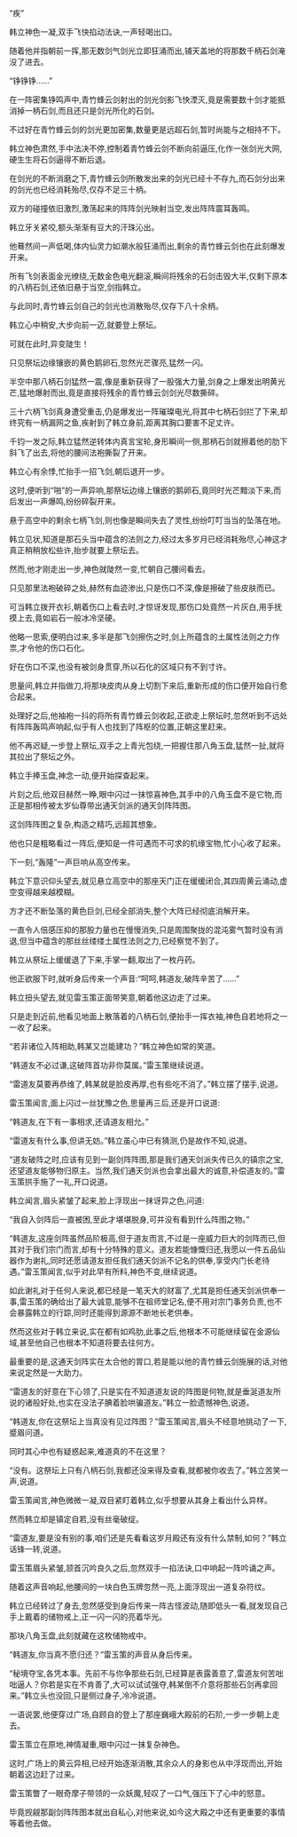 
“疾”

韩立神色一凝,双手飞快掐动法诀,一声轻喝出口。

随着他并指朝前一挥,那无数剑气剑光立即狂涌而出,铺天盖地的将那数千柄石剑淹没了进去。

“铮铮铮……”

在一阵密集铮鸣声中,青竹蜂云剑射出的剑光剑影飞快湮灭,竟是需要数十剑才能抵消掉一柄石剑,而且还只是剑光所化的石剑。

不过好在青竹蜂云剑的剑光更加密集,数量更是远超石剑,暂时尚能与之相持不下。

韩立神色肃然,手中法决不停,控制着青竹蜂云剑不断向前逼压,化作一张剑光大网,硬生生将石剑逼得不断后退。

在剑光的不断消磨之下,青竹蜂云剑所散发出来的剑光已经十不存九,而石剑分出来的剑光也已经消耗殆尽,仅存不足三十柄。

双方的碰撞依旧激烈,激荡起来的阵阵剑光映射当空,发出阵阵震耳轰鸣。

韩立牙关紧咬,额头渐渐有豆大的汗珠沁出。

他蓦然间一声低喝,体内仙灵力如潮水般狂涌而出,剩余的青竹蜂云剑也在此刻爆发开来。

所有飞剑表面金光缭绕,无数金色电光翻滚,瞬间将残余的石剑击毁大半,仅剩下原本的八柄石剑,还依旧悬于当空,剑指韩立。

与此同时,青竹蜂云剑自己的剑光也消散殆尽,仅存下八十余柄。

韩立心中稍安,大步向前一迈,就要登上祭坛。

可就在此时,异变陡生！

只见祭坛边缘镶嵌的黄色鹅卵石,忽然光芒骤亮,猛然一闪。

半空中那八柄石剑猛然一震,像是重新获得了一股强大力量,剑身之上爆发出明黄光芒,猛地爆射而出,竟是直接将残余的青竹蜂云剑剑光尽数撕碎。

三十六柄飞剑真身遭受重击,仍是爆发出一阵璀璨电光,将其中七柄石剑拦了下来,却终究有一柄漏网之鱼,疾射到了韩立身前,距离其胸口要害不足丈许。

千钧一发之际,韩立猛然逆转体内真言宝轮,身形瞬间一侧,那柄石剑就擦着他的肋下斜飞了出去,将他的腰间法袍撕裂了开来。

韩立心有余悸,忙抬手一招飞剑,朝后退开一步。

这时,便听到“啪”的一声异响,那祭坛边缘上镶嵌的鹅卵石,竟同时光芒黯淡下来,而后发出一声爆鸣,纷纷碎裂开来。

悬于高空中的剩余七柄飞剑,则也像是瞬间失去了灵性,纷纷叮叮当当的坠落在地。

韩立见状,知道是那石头当中蕴含的法则之力,经过太多岁月已经消耗殆尽,心神这才真正稍稍放松些许,抬步就要上祭坛去。

然而,他才刚走出一步,神色就陡然一变,忙朝自己腰间看去。

只见那里法袍破碎之处,赫然有血迹渗出,只是伤口不深,像是擦破了些皮肤而已。

可当韩立拨开衣衫,朝着伤口上看去时,才惊讶发现,那伤口处竟然一片灰白,用手抚摸上去,竟如岩石一般冰冷坚硬。

他略一思索,便明白过来,多半是那飞剑擦伤之时,剑上所蕴含的土属性法则之力作祟,才令他的伤口石化。

好在伤口不深,也没有被剑身贯穿,所以石化的区域只有不到寸许。

思量间,韩立并指做刀,将那块皮肉从身上切割下来后,重新形成的伤口便开始自行愈合起来。

处理好之后,他袖袍一抖的将所有青竹蜂云剑收起,正欲走上祭坛时,忽然听到不远处有阵阵轰鸣声响起,似乎有人也找到了阵枢的位置,正朝这里赶来。

他不再迟疑,一步登上祭坛,双手之上青光包绕,一把握住那八角玉盘,猛然一扯,就将其拉出了祭坛之外。

韩立手捧玉盘,神念一动,便开始探查起来。

片刻之后,他双目赫然一睁,眼中闪过一抹惊喜神色,其手中的八角玉盘不是它物,而正是那相传被太岁仙尊带出通天剑派的通天剑阵阵图。

这剑阵阵图之复杂,构造之精巧,远超其想象。

他也只是粗略看过一阵后,便知是一件可遇而不可求的机缘宝物,忙小心收了起来。

下一刻,“轰隆”一声巨响从高空传来。

韩立下意识仰头望去,就见悬立高空中的那座天门正在缓缓闭合,其四周黄云涌动,虚空变得越来越模糊。

方才还不断坠落的黄色巨剑,已经全部消失,整个大阵已经彻底消解开来。

一直令人倍感压抑的那股力量也在慢慢消失,只是周围聚拢的混沌雾气暂时没有消退,但当中蕴含的那丝丝缕缕土属性法则之力,已经察觉不到了。

韩立从祭坛上缓缓退了下来,手掌一翻,取出了一枚丹药。

他正欲服下时,就听身后传来一个声音:“呵呵,韩道友,破阵辛苦了……”

韩立扭头望去,就见雷玉策正面带笑意,朝着他这边走了过来。

只是走到近前,他看见地面上散落着的八柄石剑,便抬手一挥衣袖,神色自若地将之一一收了起来。

“若非诸位入阵相助,韩某又岂能建功？”韩立神色如常的笑道。

“韩道友不必过谦,这破阵首功非你莫属。”雷玉策继续说道。

“雷道友莫要再恭维了,韩某就是脸皮再厚,也有些吃不消了。”韩立摆了摆手,说道。

雷玉策闻言,面上闪过一丝犹豫之色,思量再三后,还是开口说道:

“韩道友,在下有一事相求,还请道友相允。”

“雷道友有什么事,但讲无妨。”韩立虽心中已有猜测,仍是故作不知,说道。

“道友破阵之时,应该有见到一副剑阵阵图,那是我们通天剑派失传已久的镇宗之宝,还望道友能够物归原主。当然,我们通天剑派也会拿出最大的诚意,补偿道友的。”雷玉策拱手施了一礼,开口说道。

韩立闻言,眉头紧皱了起来,脸上浮现出一抹讶异之色,问道:

“我自入剑阵后一直被困,至此才堪堪脱身,可并没有看到什么阵图之物。”

“韩道友,这座剑阵虽然品阶极高,但于道友而言,不过是一座威力巨大的剑阵而已,但其对于我们宗门而言,却有十分特殊的意义。道友若能慷慨归还,我愿以一件五品仙器作为谢礼,同时还愿请道友担任我们通天剑派不记名的供奉,享受内门长老待遇。”雷玉策闻言,似乎对此早有所料,神色不变,继续说道。

如此谢礼对于任何人来说,都已经是一笔天大的财富了,尤其是担任通天剑派供奉一事,雷玉策的确给出了最大诚意,能够不在祖师堂记名,便不用对宗门事务负责,也不会暴露韩立的行踪,同时还能得到源源不断地长老供奉。

然而这些对于韩立来说,实在都有如鸡肋,此事之后,他根本不可能继续留在金源仙域,甚至他自己也根本不知道将要去往何方。

最重要的是,这通天剑阵实在太合他的胃口,若是能以他的青竹蜂云剑施展的话,对他来说定然是一大助力。

“雷道友的好意在下心领了,只是实在不知道道友说的阵图是何物,就是垂涎道友所说的诸般好处,也实在没法子腆着脸哄骗道友。”韩立一脸遗憾神色,说道。

“韩道友,你在这祭坛上当真没有见过阵图？”雷玉策闻言,眉头不经意地挑动了一下,蹙眉问道。

同时其心中也有疑惑起来,难道真的不在这里？

“没有。这祭坛上只有八柄石剑,我都还没来得及查看,就都被你收去了。”韩立苦笑一声,说道。

雷玉策闻言,神色微微一凝,双目紧盯着韩立,似乎想要从其身上看出什么异样。

然而韩立却是镇定自若,没有丝毫破绽。

“雷道友,要是没有别的事,咱们还是先看看这岁月殿还有没有什么禁制,如何？”韩立话锋一转,说道。

雷玉策眉头紧皱,颔首沉吟良久之后,忽然双手一掐法诀,口中响起一阵吟诵之声。

随着这声音响起,他腰间的一块白色玉牌忽然一亮,上面浮现出一道复杂符纹。

韩立已经转过了身去,忽然感受到身后传来一阵古怪波动,随即低头一看,就发现自己手上戴着的储物戒上,正一闪一闪的亮着华光。

那块八角玉盘,此刻就藏在这枚储物戒中。

“韩道友,你当真不愿归还？”雷玉策的声音从身后传来。

“秘境夺宝,各凭本事。先前不与你争那些石剑,已经算是表露善意了,雷道友何苦咄咄逼人？你若是实在不肯善了,大可以试试强夺,韩某倒不介意将那些石剑再拿回来。”韩立头也没回,只是侧过身子,冷冷说道。

一语说罢,他便穿过广场,自顾自的登上了那座巍峨大殿前的石阶,一步一步朝上走去。

雷玉策立在原地,神情凝重,眼中闪过一抹复杂神色。

这时,广场上的黄云异相,已经开始逐渐消散,其余众人的身影也从中浮现而出,开始朝着这边赶了过来。

雷玉策瞥了一眼奇摩子带领的一众妖魔,轻叹了一口气,强压下了心中的怒意。

毕竟觊觎那副剑阵阵图本就出自私心,对他来说,如今这大殿之中还有更重要的事情等着他去做。
